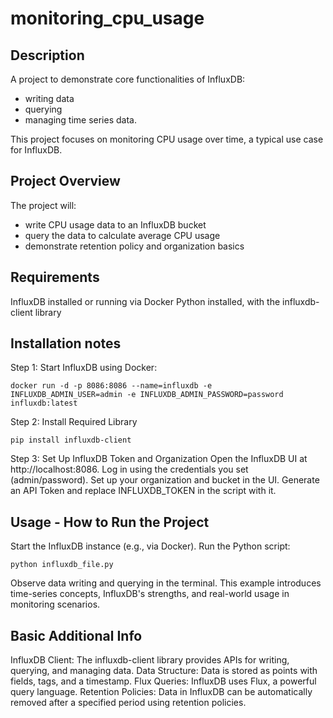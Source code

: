 
# monitoring_cpu_usage

## Description
A project to demonstrate core functionalities of InfluxDB:
- writing data
- querying
- managing time series data.

This project focuses on monitoring CPU usage over time, a typical use case for InfluxDB.

## Project Overview
The project will:
- write CPU usage data to an InfluxDB bucket
- query the data to calculate average CPU usage
- demonstrate retention policy and organization basics

## Requirements
InfluxDB installed or running via Docker
Python installed, with the influxdb-client library

## Installation notes
Step 1: Start InfluxDB using Docker:

`docker run -d -p 8086:8086 --name=influxdb -e INFLUXDB_ADMIN_USER=admin -e INFLUXDB_ADMIN_PASSWORD=password influxdb:latest`

Step 2: Install Required Library

`pip install influxdb-client`

Step 3: Set Up InfluxDB Token and Organization
Open the InfluxDB UI at http://localhost:8086.
Log in using the credentials you set (admin/password).
Set up your organization and bucket in the UI.
Generate an API Token and replace INFLUXDB_TOKEN in the script with it.

## Usage - How to Run the Project
Start the InfluxDB instance (e.g., via Docker).
Run the Python script:

`python influxdb_file.py`

Observe data writing and querying in the terminal.
This example introduces time-series concepts, InfluxDB's strengths, and real-world usage in monitoring scenarios.

## Basic Additional Info
InfluxDB Client: The influxdb-client library provides APIs for writing, querying, and managing data.
Data Structure: Data is stored as points with fields, tags, and a timestamp.
Flux Queries: InfluxDB uses Flux, a powerful query language.
Retention Policies: Data in InfluxDB can be automatically removed after a specified period using retention policies.